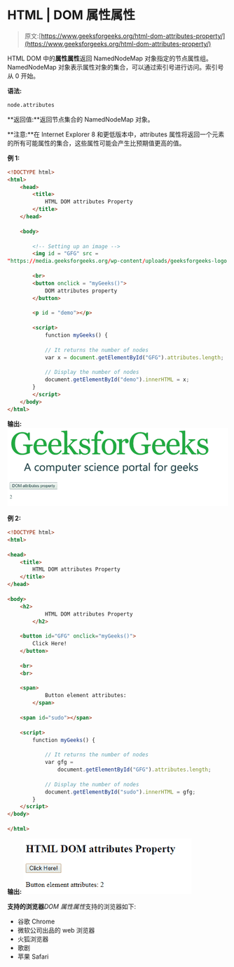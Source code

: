 # HTML | DOM 属性属性

> 原文:[https://www.geeksforgeeks.org/html-dom-attributes-property/](https://www.geeksforgeeks.org/html-dom-attributes-property/)

HTML DOM 中的**属性属性**返回 NamedNodeMap 对象指定的节点属性组。NamedNodeMap 对象表示属性对象的集合，可以通过索引号进行访问。索引号从 0 开始。

**语法:**

```html
node.attributes
```

**返回值:**返回节点集合的 NamedNodeMap 对象。

**注意:**在 Internet Explorer 8 和更低版本中，attributes 属性将返回一个元素的所有可能属性的集合，这些属性可能会产生比预期值更高的值。

**例 1:**

```html
<!DOCTYPE html>
<html>
    <head>
        <title>
            HTML DOM attributes Property
        </title>
    </head>

    <body>

        <!-- Setting up an image -->
        <img id = "GFG" src = 
"https://media.geeksforgeeks.org/wp-content/uploads/geeksforgeeks-logo.png" >

        <br>
        <button onclick = "myGeeks()">
            DOM attributes property
        </button>

        <p id = "demo"></p>

        <script>
            function myGeeks() {

            // It returns the number of nodes
            var x = document.getElementById("GFG").attributes.length; 

            // Display the number of nodes
            document.getElementById("demo").innerHTML = x; 
        }
        </script>
    </body>
</html>                    
```

**输出:**
![](img/40eb5557dc27746dd86f08e70b100b36.png)

**例 2:**

```html
<!DOCTYPE html>
<html>

<head>
    <title>
        HTML DOM attributes Property
    </title>
</head>

<body>
    <h2>
            HTML DOM attributes Property
        </h2>

    <button id="GFG" onclick="myGeeks()">
        Click Here!
    </button>

    <br>
    <br>

    <span>
            Button element attributes: 
        </span>

    <span id="sudo"></span>

    <script>
        function myGeeks() {

            // It returns the number of nodes    
            var gfg = 
                document.getElementById("GFG").attributes.length;

            // Display the number of nodes
            document.getElementById("sudo").innerHTML = gfg;
        }
    </script>
</body>

</html>
```

**输出:**
![](img/eb5f683610370af9092a5abcd18aaad9.png)

**支持的浏览器***DOM 属性属性*支持的浏览器如下:

*   谷歌 Chrome
*   微软公司出品的 web 浏览器
*   火狐浏览器
*   歌剧
*   苹果 Safari